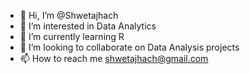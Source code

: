 - 👋 Hi, I’m @Shwetajhach
- 👀 I’m interested in Data Analytics
- 🌱 I’m currently learning R
- 💞️ I’m looking to collaborate on Data Analysis projects
- 📫 How to reach me shwetajhach@gmail.com

<!---
Shwetajhach/Shwetajhach is a ✨ special ✨ repository because its `README.md` (this file) appears on your GitHub profile.
You can click the Preview link to take a look at your changes.
--->
